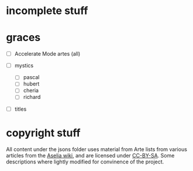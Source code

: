 # incomplete stuff

# graces
- [ ] Accelerate Mode artes (all)
- [ ] mystics
  - [ ] pascal
  - [ ] hubert
  - [ ] cheria
  - [ ] richard
- [ ] titles


# copyright stuff

All content under the jsons folder uses material from Arte lists from various articles from the [Aselia wiki](https://aselia.fandom.com/wiki/), and are licensed under [CC-BY-SA](https://www.fandom.com/licensing).
Some descriptions where lightly modified for convinence of the project.